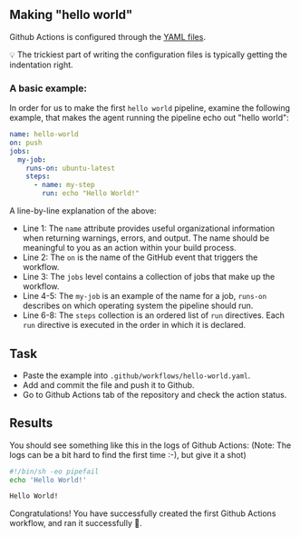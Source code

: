 ## Making "hello world"

Github Actions is configured through the [YAML files](https://docs.github.com/en/actions/using-workflows/workflow-syntax-for-github-actions).

:bulb: The trickiest part of writing the configuration files is typically getting the indentation right.

### A basic example:

In order for us to make the first `hello world` pipeline, examine the following example, that makes the agent running the pipeline echo out "hello world":


```yaml
name: hello-world
on: push
jobs:
  my-job:
    runs-on: ubuntu-latest
    steps:
      - name: my-step
        run: echo "Hello World!"
```

A line-by-line explanation of the above:

- Line 1: The `name` attribute provides useful organizational information when returning warnings, errors, and output. The name should be meaningful to you as an action within your build process.
- Line 2: The `on` is the name of the GitHub event that triggers the workflow.
- Line 3: The `jobs` level contains a collection of jobs that make up the workflow.
- Line 4-5: The `my-job` is an example of the name for a job, `runs-on` describes on which operating system the pipeline should run.
- Line 6-8: The `steps` collection is an ordered list of `run` directives. Each `run` directive is executed in the order in which it is declared.

## Task

- Paste the example into `.github/workflows/hello-world.yaml`.
- Add and commit the file and push it to Github. 
- Go to Github Actions tab of the repository and check the action status.

## Results

You should see something like this in the logs of Github Actions: (Note: The logs can be a bit hard to find the first time :-), but give it a shot)

```bash
#!/bin/sh -eo pipefail
echo 'Hello World!'

Hello World!
```
Congratulations! You have successfully created the first Github Actions workflow, and ran it successfully :tada:.